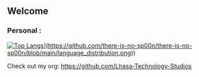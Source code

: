## Welcome

### Personal :
[![Top Langs]([https://github-readme-stats.vercel.app/api/top-langs/?username=there-is-no-sp00n&layout=donut-vertical)](https://github.com/there-is-no-sp00n)](https://github.com/there-is-no-sp00n/there-is-no-sp00n/blob/main/language_distribution.png))


Check out my org: https://github.com/Lhasa-Technology-Studios

<!--
**there-is-no-sp00n/there-is-no-sp00n** is a ✨ _special_ ✨ repository because its `README.md` (this file) appears on your GitHub profile.

Here are some ideas to get you started:

- 🔭 I’m currently working on ...
- 🌱 I’m currently learning ...
- 👯 I’m looking to collaborate on ...
- 🤔 I’m looking for help with ...
- 💬 Ask me about ...
- 📫 How to reach me: ...
- 😄 Pronouns: ...
- ⚡ Fun fact: ...
-->
